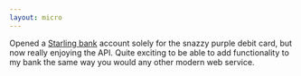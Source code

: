 ```yaml
---
layout: micro
---
```


Opened a [Starling bank](https://www.starlingbank.com) account solely for the snazzy purple debit card, but now really enjoying the API. Quite exciting to be able to add functionality to my bank the same way you would any other modern web service.
